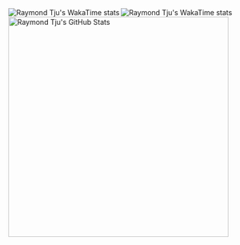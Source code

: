 <!--
**raymondtju/raymondtju** is a ✨ _special_ ✨ repository because its `README.md` (this file) appears on your GitHub profile.

Here are some ideas to get you started:

- 🔭 I’m currently working on ...
- 🌱 I’m currently learning ...
- 👯 I’m looking to collaborate on ...
- 🤔 I’m looking for help with ...
- 💬 Ask me about ...
- 📫 How to reach me: ...
- 😄 Pronouns: ...
- ⚡ Fun fact: ...
-->


<img align="left" src="https://github-readme-stats.vercel.app/api/wakatime?username=raymondtju&langs_count=10&theme=cobalt&line_height=31&layout=compact&count_private=true&include_orgs=true&hide_border=true&locale=en#gh-dark-mode-only" alt="Raymond Tju's WakaTime stats"/>
<img align="left" src="https://github-readme-stats.vercel.app/api/wakatime?username=raymondtju&langs_count=10&theme=transparent&line_height=31&layout=compact&count_private=true&include_orgs=true&hide_border=false&locale=en#gh-light-mode-only" alt="Raymond Tju's WakaTime stats"/>
<img align="left" width="440px" src="https://github-readme-stats.vercel.app/api?username=raymondtju&show_icons=true&include_orgs=true&line_height=31&theme=transparent&hide_border=true&locale=en" alt="Raymond Tju's GitHub Stats" />
